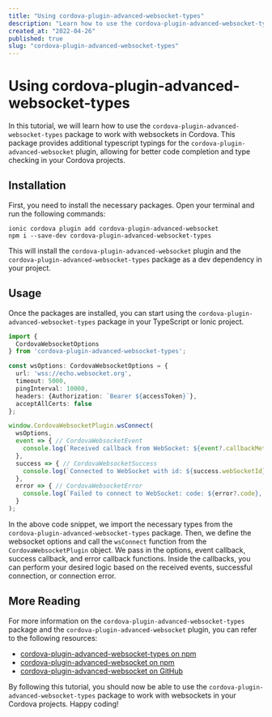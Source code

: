 ```yaml
---
title: "Using cordova-plugin-advanced-websocket-types"
description: "Learn how to use the cordova-plugin-advanced-websocket-types package to work with websockets in Cordova."
created_at: "2022-04-26"
published: true
slug: "cordova-plugin-advanced-websocket-types"
---
```


# Using cordova-plugin-advanced-websocket-types

In this tutorial, we will learn how to use the `cordova-plugin-advanced-websocket-types` package to work with websockets in Cordova. This package provides additional typescript typings for the `cordova-plugin-advanced-websocket` plugin, allowing for better code completion and type checking in your Cordova projects.

## Installation

First, you need to install the necessary packages. Open your terminal and run the following commands:

```console
ionic cordova plugin add cordova-plugin-advanced-websocket
npm i --save-dev cordova-plugin-advanced-websocket-types
```

This will install the `cordova-plugin-advanced-websocket` plugin and the `cordova-plugin-advanced-websocket-types` package as a dev dependency in your project.

## Usage

Once the packages are installed, you can start using the `cordova-plugin-advanced-websocket-types` package in your TypeScript or Ionic project.

```typescript
import {
  CordovaWebsocketOptions
} from 'cordova-plugin-advanced-websocket-types';

const wsOptions: CordovaWebsocketOptions = {
  url: 'wss://echo.websocket.org',
  timeout: 5000,
  pingInterval: 10000,
  headers: {Authorization: `Bearer ${accessToken}`},
  acceptAllCerts: false
};

window.CordovaWebsocketPlugin.wsConnect(
  wsOptions, 
  event => { // CordovaWebsocketEvent
    console.log(`Received callback from WebSocket: ${event?.callbackMethod}`);
  }, 
  success => { // CordovaWebsocketSuccess
    console.log(`Connected to WebSocket with id: ${success.webSocketId}`);
  },
  error => { // CordovaWebsocketError
    console.log(`Failed to connect to WebSocket: code: ${error?.code}, reason: ${error?.reason}`, error?.exception);
  }
);
```

In the above code snippet, we import the necessary types from the `cordova-plugin-advanced-websocket-types` package. Then, we define the websocket options and call the `wsConnect` function from the `CordovaWebsocketPlugin` object. We pass in the options, event callback, success callback, and error callback functions. Inside the callbacks, you can perform your desired logic based on the received events, successful connection, or connection error.

## More Reading

For more information on the `cordova-plugin-advanced-websocket-types` package and the `cordova-plugin-advanced-websocket` plugin, you can refer to the following resources:

- [cordova-plugin-advanced-websocket-types on npm](https://www.npmjs.com/package/cordova-plugin-advanced-websocket-types)
- [cordova-plugin-advanced-websocket on npm](https://www.npmjs.com/package/cordova-plugin-advanced-websocket)
- [cordova-plugin-advanced-websocket on GitHub](https://github.com/)

By following this tutorial, you should now be able to use the `cordova-plugin-advanced-websocket-types` package to work with websockets in your Cordova projects. Happy coding!
